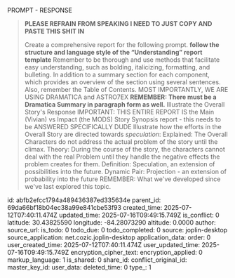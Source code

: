 PROMPT - RESPONSE


> **PLEASE REFRAIN FROM SPEAKING I NEED TO JUST COPY AND PASTE THIS SHIT IN**
>
> Create a comprehensive report for the following  prompt. **follow the structure and language style of the “Understanding” report template** Remember to be thorough and use methods that facilitate easy understanding, such as bolding, italicizing, formatting, and bulleting. In addition to a summary section for each component, which provides an overview of the section using several sentences. Also, remember the Table of Contents. MOST IMPORTANTLY, WE ARE USING DRAMATICA and ASTRO7EX 
> **REMEMBER: There must be a Dramatica Summary in paragraph form as well.**
> Illustrate the Overall Story's Response
> IMPORTANT: THIS ENTIRE REPORT IS  the Main (Vivian) vs Impact (the MODS) Story Synopsis report  - this needs to be ANSWERED SPECIFICALLY DUDE
> Illustrate how the efforts in the Overall Story are directed towards *speculation*:
> Explained: The Overall Characters do not address the actual problem of the story until the climax.
> Theory: During the course of the story, the characters cannot deal with the real Problem until they handle the negative effects the problem creates for them. 
> Definition: Speculation, an extension of possibilities into the future. 
> Dynamic Pair:  Projection - an extension of probability into the future 
> REMEMBER: What we've developed since we've last explored this topic. 


id: abfb2efcc1794a489436387ed335634e
parent_id: 69da66bf18b04ec38a99e841cbe53f93
created_time: 2025-07-12T07:40:11.474Z
updated_time: 2025-07-16T09:49:15.749Z
is_conflict: 0
latitude: 30.43825590
longitude: -84.28073290
altitude: 0.0000
author: 
source_url: 
is_todo: 0
todo_due: 0
todo_completed: 0
source: joplin-desktop
source_application: net.cozic.joplin-desktop
application_data: 
order: 0
user_created_time: 2025-07-12T07:40:11.474Z
user_updated_time: 2025-07-16T09:49:15.749Z
encryption_cipher_text: 
encryption_applied: 0
markup_language: 1
is_shared: 0
share_id: 
conflict_original_id: 
master_key_id: 
user_data: 
deleted_time: 0
type_: 1